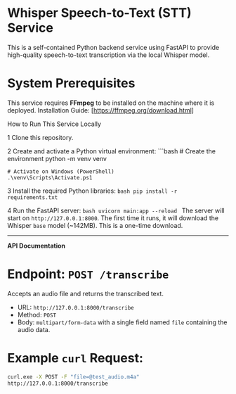 # Whisper Speech-to-Text (STT) Service

This is a self-contained Python backend service using FastAPI to provide high-quality speech-to-text transcription via the local Whisper model.

# System Prerequisites

This service requires **FFmpeg** to be installed on the machine where it is deployed.
Installation Guide: [https://ffmpeg.org/download.html]
 
 How to Run This Service Locally

1 Clone this repository.

2 Create and activate a Python virtual environment:
    ```bash
    # Create the environment
    python -m venv venv
    
    # Activate on Windows (PowerShell)
    .\venv\Scripts\Activate.ps1
    

3 Install the required Python libraries:
    ```bash
    pip install -r requirements.txt
    ```

4 Run the FastAPI server:
    ```bash
    uvicorn main:app --reload
    ```
  The server will start on `http://127.0.0.1:8000`.
  The first time it runs, it will download the Whisper `base` model (~142MB). This is a one-time download.

---

**API Documentation**

# Endpoint: `POST /transcribe`

Accepts an audio file and returns the transcribed text.

- URL: `http://127.0.0.1:8000/transcribe`
- Method: `POST`
- Body: `multipart/form-data` with a single field named `file` containing the audio data.

# Example `curl` Request:
```bash
curl.exe -X POST -F "file=@test_audio.m4a" 
http://127.0.0.1:8000/transcribe

